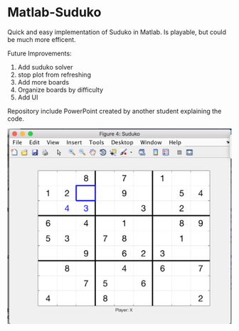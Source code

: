 # Matlab-Suduko

Quick and easy implementation of Suduko in Matlab.
Is playable, but could be much more efficent.

Future Improvements:
  1. Add suduko solver
  2. stop plot from refreshing
  3. Add more boards 
  4. Organize boards by difficulty
  5. Add UI

Repository include PowerPoint created by another student explaining the code.

![alt text](screenshot.png "Sample Screenshot")
